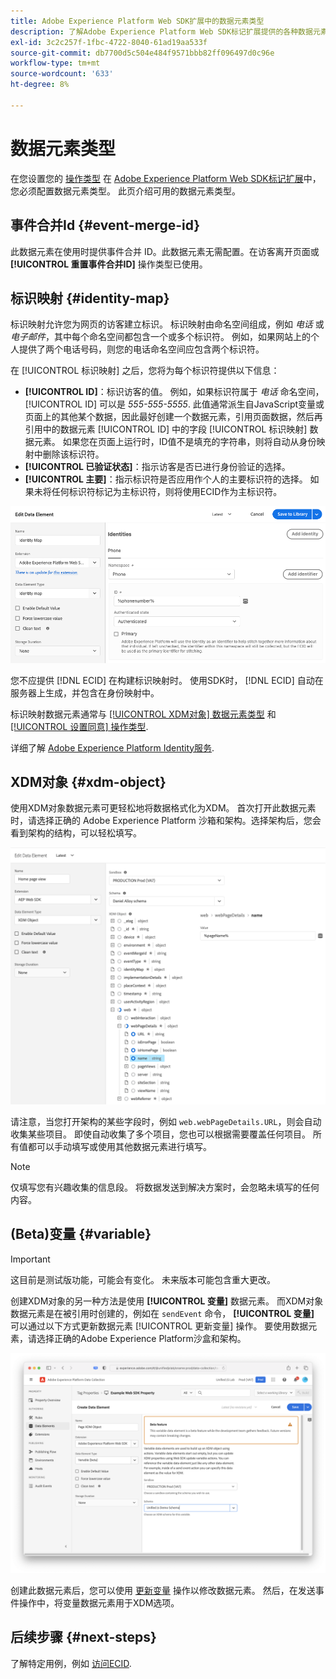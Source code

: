 ```yaml
---
title: Adobe Experience Platform Web SDK扩展中的数据元素类型
description: 了解Adobe Experience Platform Web SDK标记扩展提供的各种数据元素类型。
exl-id: 3c2c257f-1fbc-4722-8040-61ad19aa533f
source-git-commit: db7700d5c504e484f9571bbb82ff096497d0c96e
workflow-type: tm+mt
source-wordcount: '633'
ht-degree: 8%

---
```



# 数据元素类型

在您设置您的 [操作类型](action-types.md) 在 [Adobe Experience Platform Web SDK标记扩展](web-sdk-extension-configuration.md)中，您必须配置数据元素类型。 此页介绍可用的数据元素类型。

## 事件合并Id {#event-merge-id}

此数据元素在使用时提供事件合并 ID。此数据元素无需配置。在访客离开页面或 **[!UICONTROL 重置事件合并ID]** 操作类型已使用。

## 标识映射 {#identity-map}

标识映射允许您为网页的访客建立标识。 标识映射由命名空间组成，例如 _电话_ 或 _电子邮件_，其中每个命名空间都包含一个或多个标识符。 例如，如果网站上的个人提供了两个电话号码，则您的电话命名空间应包含两个标识符。

在 [!UICONTROL 标识映射] 之后，您将为每个标识符提供以下信息：

* **[!UICONTROL ID]**：标识访客的值。 例如，如果标识符属于 _电话_ 命名空间， [!UICONTROL ID] 可以是 _555-555-5555_. 此值通常派生自JavaScript变量或页面上的其他某个数据，因此最好创建一个数据元素，引用页面数据，然后再引用中的数据元素 [!UICONTROL ID] 中的字段 [!UICONTROL 标识映射] 数据元素。 如果您在页面上运行时，ID值不是填充的字符串，则将自动从身份映射中删除该标识符。
* **[!UICONTROL 已验证状态]**：指示访客是否已进行身份验证的选择。
* **[!UICONTROL 主要]**：指示标识符是否应用作个人的主要标识符的选择。 如果未将任何标识符标记为主标识符，则将使用ECID作为主标识符。

![显示“编辑数据元素”屏幕的UI图像。](./assets/identity-map-data-element.png)

您不应提供 [!DNL ECID] 在构建标识映射时。 使用SDK时， [!DNL ECID] 自动在服务器上生成，并包含在身份映射中。

标识映射数据元素通常与 [[!UICONTROL XDM对象] 数据元素类型](#xdm-object) 和 [[!UICONTROL 设置同意] 操作类型](action-types.md#set-consent).

详细了解 [Adobe Experience Platform Identity服务](../../identity-service/home.md).

## XDM对象 {#xdm-object}

使用XDM对象数据元素可更轻松地将数据格式化为XDM。 首次打开此数据元素时，请选择正确的 Adobe Experience Platform 沙箱和架构。选择架构后，您会看到架构的结构，可以轻松填写。

![显示XDM对象结构的UI图像。](assets/XDM-object.png)

请注意，当您打开架构的某些字段时，例如 `web.webPageDetails.URL`，则会自动收集某些项目。 即使自动收集了多个项目，您也可以根据需要覆盖任何项目。 所有值都可以手动填写或使用其他数据元素进行填写。

>[!NOTE]
>
>仅填写您有兴趣收集的信息段。 将数据发送到解决方案时，会忽略未填写的任何内容。

## (Beta)变量 {#variable}

>[!IMPORTANT]
>
>这目前是测试版功能，可能会有变化。 未来版本可能包含重大更改。

创建XDM对象的另一种方法是使用 **[!UICONTROL 变量]** 数据元素。 而XDM对象数据元素是在被引用时创建的，例如在 `sendEvent` 命令， **[!UICONTROL 变量]** 可以通过以下方式更新数据元素 [!UICONTROL 更新变量] 操作。 要使用数据元素，请选择正确的Adobe Experience Platform沙盒和架构。

![显示“创建数据元素”屏幕的UI图像。](assets/variable-data-element.png)

创建此数据元素后，您可以使用 [更新变量](./action-types.md#update-variable) 操作以修改数据元素。 然后，在发送事件操作中，将变量数据元素用于XDM选项。

## 后续步骤 {#next-steps}

了解特定用例，例如 [访问ECID](accessing-the-ecid.md).
